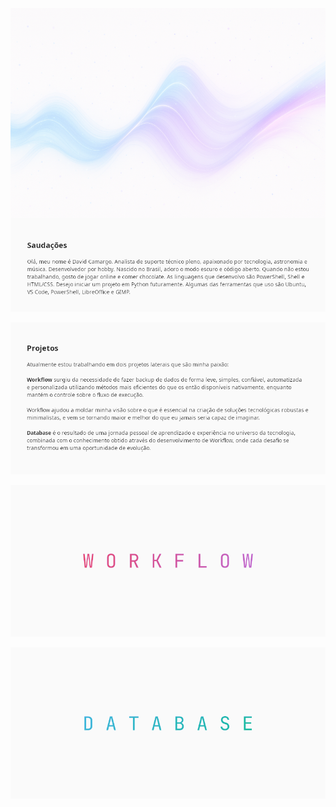![](/Greetings.png)

![](/Projects.png)

[![](/Workflow.png)](https://github.com/2uj1m28ohz/workflow)

[![](/Database.png)](https://github.com/2uj1m28ohz/database)